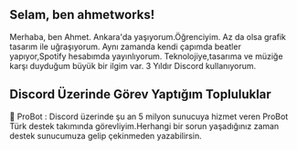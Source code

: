 <h2 align="left">Selam, ben ahmetworks!</h2>
   <p align="left">Merhaba, ben Ahmet. Ankara'da yaşıyorum.Öğrenciyim. Az da olsa grafik tasarım ile uğraşıyorum. Aynı zamanda kendi çapımda beatler yapıyor,Spotify hesabımda yayınlıyorum. Teknolojiye,tasarıma ve müziğe karşı duyduğum büyük bir ilgim var. 3 Yıldır Discord kullanıyorum.
  <h2 align="left">Discord Üzerinde Görev Yaptığım Topluluklar</h2>

🤖 ProBot : Discord üzerinde şu an 5 milyon sunucuya hizmet veren ProBot Türk destek takımında görevliyim.Herhangi bir sorun yaşadığınız zaman destek sunucumuza gelip çekinmeden yazabilirsin.
